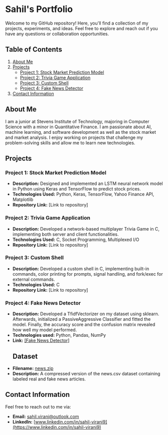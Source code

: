 # Sahil's Portfolio

Welcome to my GitHub repository! Here, you'll find a collection of my projects, experiments, and ideas. Feel free to explore and reach out if you have any questions or collaboration opportunities.

## Table of Contents

1. [About Me](#about-me)
2. [Projects](#projects)
    - [Project 1: Stock Market Prediction Model](#project-1-stock-market-prediction-model)
    - [Project 2: Trivia Game Application](#project-2-trivia-game-application)
    - [Project 3: Custom Shell](#project-3-custom-shell)
    - [Project 4: Fake News Detector](#project-4-fake-news-detector)
3. [Contact Information](#contact-information)

## About Me

I am a junior at Stevens Institute of Technology, majoring in Computer Science with a minor in Quantitative Finance. I am passionate about AI, machine learning, and software development as well as the stock market and market analysis. I enjoy working on projects that challenge my problem-solving skills and allow me to learn new technologies.

## Projects

### Project 1: Stock Market Prediction Model
- **Description:** Designed and implemented an LSTM neural network model in Python using Keras and TensorFlow to predict stock prices.
- **Technologies Used:** Python, Keras, TensorFlow, Yahoo Finance API, Matplotlib
- **Repository Link:** [Link to repository]

### Project 2: Trivia Game Application
- **Description:** Developed a network-based multiplayer Trivia Game in C, implementing both server and client functionalities.
- **Technologies Used:** C, Socket Programming, Multiplexed I/O
- **Repository Link:** [Link to repository]

### Project 3: Custom Shell
- **Description:** Developed a custom shell in C, implementing built-in commands, color printing for prompts, signal handling, and fork/exec for external commands.
- **Technologies Used:** C
- **Repository Link:** [Link to repository]

### Project 4: Fake News Detector
- **Description:** Developed a TfidfVectorizer on my dataset using sklearn. Afterwards, initialized a PassiveAggressive Classifier and fitted the model. Finally, the accuracy score and the confusion matrix revealed how well my model performed.
- **Technologies used:** Python, Pandas, NumPy
- **Link:** [[Fake News Detector]](https://github.com/Sahil-Virani/Sahil-Projects/blob/main/FakeNewsDetector.ipynb)
    ## Dataset
- **Filename:** [news.zip](datasets/news.zip)
- **Description:** A compressed version of the news.csv dataset containing labeled real and fake news articles.

## Contact Information

Feel free to reach out to me via:
- **Email:** [sahil.virani@outlook.com](mailto:sahil.virani@outlook.com)
- **LinkedIn:** [www.linkedin.com/in/sahil-virani9](https://www.linkedin.com/in/sahil-virani9)
